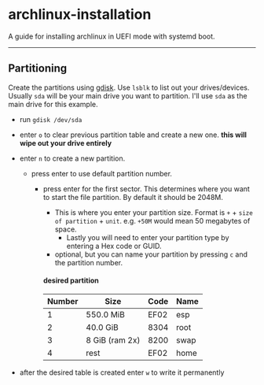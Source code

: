 # archlinux-installation
A guide for installing archlinux in UEFI mode with systemd boot.

---

## Partitioning
Create the partitions using [gdisk](https://wiki.archlinux.org/index.php/Gdisk). Use `lsblk` to list out your drives/devices. Usually `sda` will be your main drive you want to partition. I'll use `sda` as the main drive for this example.

* run `gdisk /dev/sda`
* enter `o` to clear previous partition table and create a new one. **this will wipe out your drive entirely**
* enter `n` to create a new partition.
  * press enter to use default partition number.
    * press enter for the first sector. This determines where you want to start the file partition. By default it should be 2048M.
      * This is where you enter your partition size. Format is `+` + `size of partition` + `unit`. e.g. `+50M` would mean 50 megabytes of space.
        * Lastly you will need to enter your partition type by entering a Hex code or GUID.
	  * optional, but you can name your partition by pressing `c` and the partition number.

	  #### desired partition
	  Number | Size | Code | Name
	  -------|----- | -----|-------
	  1 | 550.0 MiB | EF02 | esp
	  2 | 40.0 GiB | 8304 | root
	  3 | 8 GiB (ram 2x) | 8200 | swap
	  4 | rest | EF02 | home

* after the desired table is created enter `w` to write it permanently
